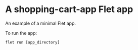 # A shopping-cart-app Flet app

An example of a minimal Flet app.

To run the app:

```
flet run [app_directory]
```